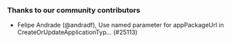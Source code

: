 ### Thanks to our community contributors
* Felipe Andrade (@andradf), Use named parameter for appPackageUrl in CreateOrUpdateApplicationTyp… (#25113)
